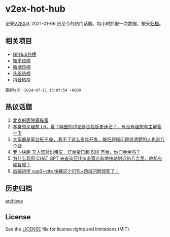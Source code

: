 # v2ex-hot-hub

 记录[V2EX](https://www.v2ex.com/)从 2021-01-06 日至今的热门话题。每小时抓取一次数据，按天[归档](archives)。
 
 ## 相关项目

- [GitHub热榜](https://github.com/snaildev/github-hot-hub)
- [知乎热榜](https://github.com/snaildev/zhihu-hot-hub)
- [微博热榜](https://github.com/snaildev/weibo-hot-hub)
- [头条热榜](https://github.com/snaildev/toutiao-hot-hub)
- [抖音热榜](https://github.com/snaildev/douyin-hot-hub)


 `更新时间：2024-07-11 13:07:54 +0800`

## 热议话题

1. [北京的医院真操蛋](https://www.v2ex.com/t/1056474)
1. [本身想买理想 L6，看了隔壁的讨论是否恰饭更迷茫了，有没有理想车主解答一下](https://www.v2ex.com/t/1056271)
1. [大家都是草台班子😂，我干了这么多年开发，能把跨域问题说清楚的人也没几个😅](https://www.v2ex.com/t/1056504)
1. [萝卜快跑 无人驾驶出租车，订单量已超 600 万单，你们会坐吗？](https://www.v2ex.com/t/1056382)
1. [为什么我用 CHAT GPT 来查询亚比迪直营店和地铁站附近的八合里，他却宛如智障？](https://www.v2ex.com/t/1056231)
1. [后端初学 vue3+vite 快被这个打包+跨域问题烦死了！](https://www.v2ex.com/t/1056317)

## 历史归档

[archives](archives)

## License

See the [LICENSE](LICENSE) file for license rights and limitations (MIT).
